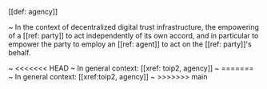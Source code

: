 [[def: agency]]

~ In the context of decentralized digital trust infrastructure, the empowering of a [[ref: party]] to act independently of its own accord, and in particular to empower the party to employ an [[ref: agent]] to act on the [[ref: party]]'s behalf.

~ <<<<<<< HEAD
~ In general context: [[xref: toip2, agency]]
~ =======
~ In general context: [[xref:toip2, agency]]
~ >>>>>>> main
